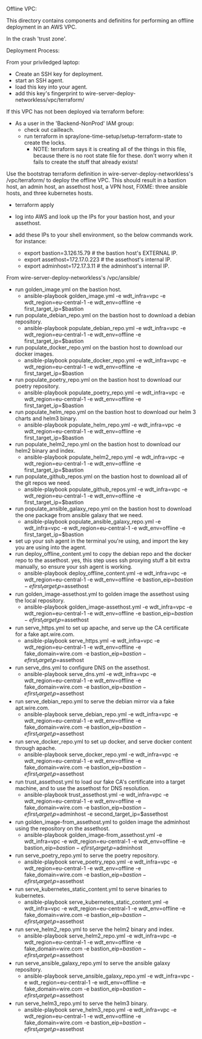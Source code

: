 Offline VPC:

This directory contains components and definitins for performing an offline deployment in an AWS VPC.

In the crash 'trust zone'.

Deployment Process:

From your priviledged laptop:
* Create an SSH key for deployment.
* start an SSH agent.
* load this key into your agent.
* add this key's fingerprint to wire-server-deploy-networkless/vpc/terraform/

If this VPC has not been deployed via terraform before:
* As a user in the 'Backend-NonProd' IAM group:
  * check out cailleach.
  * run terraform in spray/one-time-setup/setup-terraform-state to create the locks.
    * NOTE: terraform says it is creating all of the things in this file, because there is no root state file for these. don't worry when it fails to create the stuff that already exists!

Use the bootstrap terraform definition in wire-server-deploy-networkless's /vpc/terraform/ to deploy the offline VPC. This should result in a bastion host, an admin host, an assethost host, a VPN host, FIXME: three ansible hosts, and three kubernetes hosts.
  * terraform apply

* log into AWS and look up the IPs for your bastion host, and your assethost.

* add these IPs to your shell environment, so the below commands work. for instance:
  * export bastion=3.126.15.79 # the bastion host's EXTERNAL IP.
  * export assethost=172.17.0.223 # the assethost's internal IP.
  * export adminhost=172.17.3.11 # the adminhost's internal IP.

From wire-server-deploy-networkless's /vpc/ansible/
* run golden_image.yml on the bastion host.
  * ansible-playbook golden_image.yml -e wdt_infra=vpc -e wdt_region=eu-central-1 -e wdt_env=offline -e first_target_ip=$bastion
* run populate_debian_repo.yml on the bastion host to download a debian repository.
  * ansible-playbook populate_debian_repo.yml -e wdt_infra=vpc -e wdt_region=eu-central-1 -e wdt_env=offline -e first_target_ip=$bastion
* run populate_docker_repo.yml on the bastion host to download our docker images.
  * ansible-playbook populate_docker_repo.yml -e wdt_infra=vpc -e wdt_region=eu-central-1 -e wdt_env=offline -e first_target_ip=$bastion
* run populate_poetry_repo.yml on the bastion host to download our poetry repository.
  * ansible-playbook populate_poetry_repo.yml -e wdt_infra=vpc -e wdt_region=eu-central-1 -e wdt_env=offline -e first_target_ip=$bastion
* run populate_helm_repo.yml on the bastion host to download our helm 3 charts and helm3 binary.
  * ansible-playbook populate_helm_repo.yml -e wdt_infra=vpc -e wdt_region=eu-central-1 -e wdt_env=offline -e first_target_ip=$bastion
* run populate_helm2_repo.yml on the bastion host to download our helm2 binary and index.
  * ansible-playbook populate_helm2_repo.yml -e wdt_infra=vpc -e wdt_region=eu-central-1 -e wdt_env=offline -e first_target_ip=$bastion
* run populate_github_repos.yml on the bastion host to download all of the git repos we need.
  * ansible-playbook populate_github_repos.yml -e wdt_infra=vpc -e wdt_region=eu-central-1 -e wdt_env=offline -e first_target_ip=$bastion
* run populate_ansible_galaxy_repo.yml on the bastion host to download the one package from ansible galaxy that we need.
  * ansible-playbook populate_ansible_galaxy_repo.yml -e wdt_infra=vpc -e wdt_region=eu-central-1 -e wdt_env=offline -e first_target_ip=$bastion
* set up your ssh agent in the terminal you're using, and import the key you are using into the agent.
* run deploy_offline_content.yml to copy the debian repo and the docker repo to the assethost. yes, this step uses ssh proxying stuff a bit extra manually, so ensure your ssh agent is working.
  * ansible-playbook deploy_offline_content.yml -e wdt_infra=vpc -e wdt_region=eu-central-1 -e wdt_env=offline -e bastion_eip=$bastion -e first_target_ip=$assethost
* run golden_image-assethost.yml to golden image the assethost using the local repository.
  * ansible-playbook golden_image-assethost.yml -e wdt_infra=vpc -e wdt_region=eu-central-1 -e wdt_env=offline -e bastion_eip=$bastion -e first_target_ip=$assethost
* run serve_https.yml to set up apache, and serve up the CA certificate for a fake apt.wire.com.
  * ansible-playbook serve_https.yml -e wdt_infra=vpc -e wdt_region=eu-central-1 -e wdt_env=offline -e fake_domain=wire.com -e bastion_eip=$bastion -e first_target_ip=$assethost
* run serve_dns.yml to configure DNS on the assethost.
  * ansible-playbook serve_dns.yml -e wdt_infra=vpc -e wdt_region=eu-central-1 -e wdt_env=offline -e fake_domain=wire.com -e bastion_eip=$bastion -e first_target_ip=$assethost
* run serve_debian_repo.yml to serve the debian mirror via a fake apt.wire.com.
  * ansible-playbook serve_debian_repo.yml -e wdt_infra=vpc -e wdt_region=eu-central-1 -e wdt_env=offline -e fake_domain=wire.com -e bastion_eip=$bastion -e first_target_ip=$assethost
* run serve_docker_repo.yml to set up docker, and serve docker content through apache.
  * ansible-playbook serve_docker_repo.yml -e wdt_infra=vpc -e wdt_region=eu-central-1 -e wdt_env=offline -e fake_domain=wire.com -e bastion_eip=$bastion -e first_target_ip=$assethost
* run trust_assethost.yml to load our fake CA's certificate into a target machine, and to use the assethost for DNS resolution.
  * ansible-playbook trust_assethost.yml -e wdt_infra=vpc -e wdt_region=eu-central-1 -e wdt_env=offline -e fake_domain=wire.com -e bastion_eip=$bastion -e first_target_ip=$adminhost -e second_target_ip=$assethost
* run golden_image-from_assethost.yml to golden image the adminhost using the repository on the assethost.
  * ansible-playbook golden_image-from_assethost.yml -e wdt_infra=vpc -e wdt_region=eu-central-1 -e wdt_env=offline -e bastion_eip=$bastion -e first_target_ip=$adminhost
* run serve_poetry_repo.yml to serve the poetry repository.
  * ansible-playbook serve_poetry_repo.yml -e wdt_infra=vpc -e wdt_region=eu-central-1 -e wdt_env=offline -e fake_domain=wire.com -e bastion_eip=$bastion -e first_target_ip=$assethost
* run serve_kubernetes_static_content.yml to serve binaries to kubernetes.
  * ansible-playbook serve_kubernetes_static_content.yml -e wdt_infra=vpc -e wdt_region=eu-central-1 -e wdt_env=offline -e fake_domain=wire.com -e bastion_eip=$bastion -e first_target_ip=$assethost
* run serve_helm2_repo.yml to serve the helm2 binary and index.
  * ansible-playbook serve_helm2_repo.yml -e wdt_infra=vpc -e wdt_region=eu-central-1 -e wdt_env=offline -e fake_domain=wire.com -e bastion_eip=$bastion -e first_target_ip=$assethost
* run serve_ansible_galaxy_repo.yml to serve the ansible galaxy repository.
  * ansible-playbook serve_ansible_galaxy_repo.yml -e wdt_infra=vpc -e wdt_region=eu-central-1 -e wdt_env=offline -e fake_domain=wire.com -e bastion_eip=$bastion -e first_target_ip=$assethost
* run serve_helm3_repo.yml to serve the helm3 binary.
  * ansible-playbook serve_helm3_repo.yml -e wdt_infra=vpc -e wdt_region=eu-central-1 -e wdt_env=offline -e fake_domain=wire.com -e bastion_eip=$bastion -e first_target_ip=$assethost
					  
